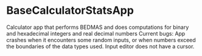 # BaseCalculatorStatsApp
Calculator app that performs BEDMAS and does computations for binary and hexadecimal integers and real decimal numbers
Current bugs:
  App crashes when it encounters some random inputs, or when numbers exceed the boundaries of the data types used.
  Input editor does not have a cursor.
